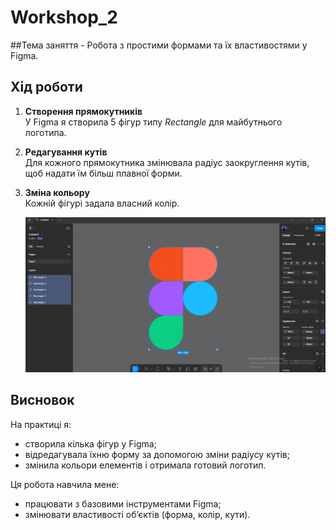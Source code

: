 # Workshop_2 
##Тема заняття - Робота з простими формами та їх властивостями у Figma.

## Хід роботи

1. **Створення прямокутників**  
   У Figma я створила 5 фігур типу *Rectangle* для майбутнього логотипа.  

2. **Редагування кутів**  
   Для кожного прямокутника змінювала радіус заокруглення кутів, щоб надати їм більш плавної форми.  

3. **Зміна кольору**  
   Кожній фігурі задала власний колір.  

   ![Результат роботи у Figma](./images/img1.png)
## Висновок  
На практиці я:  
- створила кілька фігур у Figma;  
- відредагувала їхню форму за допомогою зміни радіусу кутів;  
- змінила кольори елементів і отримала готовий логотип.  

Ця робота навчила мене:  
- працювати з базовими інструментами Figma;  
- змінювати властивості об’єктів (форма, колір, кути).

